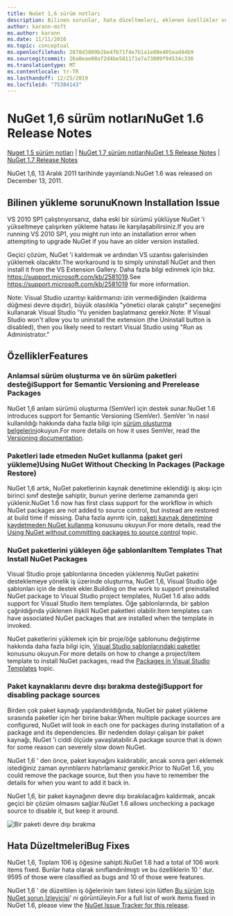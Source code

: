 ```yaml
---
title: NuGet 1,6 sürüm notları
description: Bilinen sorunlar, hata düzeltmeleri, eklenen özellikler ve CCR 'ler dahil olmak üzere NuGet 1,6 sürüm notları.
author: karann-msft
ms.author: karann
ms.date: 11/11/2016
ms.topic: conceptual
ms.openlocfilehash: 2878d3809b2be4fb71f4e7b1a1e08e405ead44b9
ms.sourcegitcommit: 26a8eae00af2d4be581171e7a73009f94534c336
ms.translationtype: MT
ms.contentlocale: tr-TR
ms.lasthandoff: 12/25/2019
ms.locfileid: "75384143"
---
```

 # <a name="nuget-16-release-notes"></a><span data-ttu-id="14092-103">NuGet 1,6 sürüm notları</span><span class="sxs-lookup"><span data-stu-id="14092-103">NuGet 1.6 Release Notes</span></span>

<span data-ttu-id="14092-104">[Nuget 1,5 sürüm notları](../release-notes/nuget-1.5.md) | [NuGet 1,7 sürüm notları](../release-notes/nuget-1.7.md)</span><span class="sxs-lookup"><span data-stu-id="14092-104">[NuGet 1.5 Release Notes](../release-notes/nuget-1.5.md) | [NuGet 1.7 Release Notes](../release-notes/nuget-1.7.md)</span></span>

<span data-ttu-id="14092-105">NuGet 1,6, 13 Aralık 2011 tarihinde yayınlandı.</span><span class="sxs-lookup"><span data-stu-id="14092-105">NuGet 1.6 was released on December 13, 2011.</span></span>

## <a name="known-installation-issue"></a><span data-ttu-id="14092-106">Bilinen yükleme sorunu</span><span class="sxs-lookup"><span data-stu-id="14092-106">Known Installation Issue</span></span>
<span data-ttu-id="14092-107">VS 2010 SP1 çalıştırıyorsanız, daha eski bir sürümü yüklüyse NuGet 'i yükseltmeye çalışırken yükleme hatası ile karşılaşabilirsiniz.</span><span class="sxs-lookup"><span data-stu-id="14092-107">If you are running VS 2010 SP1, you might run into an installation error when attempting to upgrade NuGet if you have an older version installed.</span></span>

<span data-ttu-id="14092-108">Geçici çözüm, NuGet 'i kaldırmak ve ardından VS uzantısı galerisinden yüklemek olacaktır.</span><span class="sxs-lookup"><span data-stu-id="14092-108">The workaround is to simply uninstall NuGet and then install it from the VS Extension Gallery.</span></span>  <span data-ttu-id="14092-109">Daha fazla bilgi edinmek için bkz. <https://support.microsoft.com/kb/2581019>.</span><span class="sxs-lookup"><span data-stu-id="14092-109">See <https://support.microsoft.com/kb/2581019> for more information.</span></span>

<span data-ttu-id="14092-110">Note: Visual Studio uzantıyı kaldırmanızı izin vermediğinden (kaldırma düğmesi devre dışıdır), büyük olasılıkla "yönetici olarak çalıştır" seçeneğini kullanarak Visual Studio 'Yu yeniden başlatmanız gerekir.</span><span class="sxs-lookup"><span data-stu-id="14092-110">Note: If Visual Studio won't allow you to uninstall the extension (the Uninstall button is disabled), then you likely need to restart Visual Studio using "Run as Administrator."</span></span>

## <a name="features"></a><span data-ttu-id="14092-111">Özellikler</span><span class="sxs-lookup"><span data-stu-id="14092-111">Features</span></span>

### <a name="support-for-semantic-versioning-and-prerelease-packages"></a><span data-ttu-id="14092-112">Anlamsal sürüm oluşturma ve ön sürüm paketleri desteği</span><span class="sxs-lookup"><span data-stu-id="14092-112">Support for Semantic Versioning and Prerelease Packages</span></span>
<span data-ttu-id="14092-113">NuGet 1,6 anlam sürümü oluşturma (SemVer) için destek sunar.</span><span class="sxs-lookup"><span data-stu-id="14092-113">NuGet 1.6 introduces support for Semantic Versioning (SemVer).</span></span> <span data-ttu-id="14092-114">SemVer 'in nasıl kullanıldığı hakkında daha fazla bilgi için [sürüm oluşturma belgelerini](../create-packages/prerelease-packages.md)okuyun.</span><span class="sxs-lookup"><span data-stu-id="14092-114">For more details on how it uses SemVer, read the [Versioning documentation](../create-packages/prerelease-packages.md).</span></span>

### <a name="using-nuget-without-checking-in-packages-package-restore"></a><span data-ttu-id="14092-115">Paketleri Iade etmeden NuGet kullanma (paket geri yükleme)</span><span class="sxs-lookup"><span data-stu-id="14092-115">Using NuGet Without Checking In Packages (Package Restore)</span></span>
<span data-ttu-id="14092-116">NuGet 1,6 artık, NuGet paketlerinin kaynak denetimine eklendiği iş akışı için birinci sınıf desteğe sahiptir, bunun yerine derleme zamanında geri yüklenir.</span><span class="sxs-lookup"><span data-stu-id="14092-116">NuGet 1.6 now has first class support for the workflow in which NuGet packages are not added to source control, but instead are restored at build time if missing.</span></span> <span data-ttu-id="14092-117">Daha fazla ayrıntı için, [paketi kaynak denetimine kaydetmeden NuGet kullanma](../consume-packages/packages-and-source-control.md) konusunu okuyun.</span><span class="sxs-lookup"><span data-stu-id="14092-117">For more details, read the [Using NuGet without committing packages to source control](../consume-packages/packages-and-source-control.md) topic.</span></span>

### <a name="item-templates-that-install-nuget-packages"></a><span data-ttu-id="14092-118">NuGet paketlerini yükleyen öğe şablonları</span><span class="sxs-lookup"><span data-stu-id="14092-118">Item Templates That Install NuGet Packages</span></span>
<span data-ttu-id="14092-119">Visual Studio proje şablonlarına önceden yüklenmiş NuGet paketini desteklemeye yönelik iş üzerinde oluşturma, NuGet 1,6, Visual Studio öğe şablonları için de destek ekler.</span><span class="sxs-lookup"><span data-stu-id="14092-119">Building on the work to support preinstalled NuGet package to Visual Studio project templates, NuGet 1.6 also adds support for Visual Studio item templates.</span></span> <span data-ttu-id="14092-120">Öğe şablonlarında, bir şablon çağrıldığında yüklenen ilişkili NuGet paketleri olabilir.</span><span class="sxs-lookup"><span data-stu-id="14092-120">Item templates can have associated NuGet packages that are installed when the template in invoked.</span></span>

<span data-ttu-id="14092-121">NuGet paketlerini yüklemek için bir proje/öğe şablonunu değiştirme hakkında daha fazla bilgi için, [Visual Studio şablonlarındaki paketler](../visual-studio-extensibility/visual-studio-templates.md) konusunu okuyun.</span><span class="sxs-lookup"><span data-stu-id="14092-121">For more details on how to change a project/item template to install NuGet packages, read the [Packages in Visual Studio Templates](../visual-studio-extensibility/visual-studio-templates.md) topic.</span></span>

### <a name="support-for-disabling-package-sources"></a><span data-ttu-id="14092-122">Paket kaynaklarını devre dışı bırakma desteği</span><span class="sxs-lookup"><span data-stu-id="14092-122">Support for disabling package sources</span></span>
<span data-ttu-id="14092-123">Birden çok paket kaynağı yapılandırıldığında, NuGet bir paket yükleme sırasında paketler için her birine bakar.</span><span class="sxs-lookup"><span data-stu-id="14092-123">When multiple package sources are configured, NuGet will look in each one for packages during installation of a package and its dependencies.</span></span> <span data-ttu-id="14092-124">Bir nedenden dolayı çalışan bir paket kaynağı, NuGet 'i ciddi ölçüde yavaşlatabilir.</span><span class="sxs-lookup"><span data-stu-id="14092-124">A package source that is down for some reason can severely slow down NuGet.</span></span>

<span data-ttu-id="14092-125">NuGet 1,6 ' den önce, paket kaynağını kaldırabilir, ancak sonra geri eklemek istediğiniz zaman ayrıntılarını hatırlamanız gerekir.</span><span class="sxs-lookup"><span data-stu-id="14092-125">Prior to NuGet 1.6, you could remove the package source, but then you have to remember the details for when you want to add it back in.</span></span>

<span data-ttu-id="14092-126">NuGet 1,6, bir paket kaynağının devre dışı bırakılacağını kaldırmak, ancak geçici bir çözüm olmasını sağlar.</span><span class="sxs-lookup"><span data-stu-id="14092-126">NuGet 1.6 allows unchecking a package source to disable it, but keep it around.</span></span>

![Bir paketi devre dışı bırakma](./media/package-source-with-disabled-source.png)

## <a name="bug-fixes"></a><span data-ttu-id="14092-128">Hata Düzeltmeleri</span><span class="sxs-lookup"><span data-stu-id="14092-128">Bug Fixes</span></span>
<span data-ttu-id="14092-129">NuGet 1,6, Toplam 106 iş öğesine sahipti.</span><span class="sxs-lookup"><span data-stu-id="14092-129">NuGet 1.6 had a total of 106 work items fixed.</span></span> <span data-ttu-id="14092-130">Bunlar hata olarak sınıflandırılmıştı ve bu özelliklerin 10 ' dur. 95</span><span class="sxs-lookup"><span data-stu-id="14092-130">95 of those were classified as bugs and 10 of those were features.</span></span>

<span data-ttu-id="14092-131">NuGet 1,6 ' de düzeltilen iş öğelerinin tam listesi için lütfen [Bu sürüm Için NuGet sorun İzleyicisi](http://nuget.codeplex.com/workitem/list/advanced?keyword=&status=Closed&type=All&priority=All&release=NuGet%201.6&assignedTo=All&component=All&sortField=Votes&sortDirection=Descending&page=0)' ni görüntüleyin.</span><span class="sxs-lookup"><span data-stu-id="14092-131">For a full list of work items fixed in NuGet 1.6, please view the [NuGet Issue Tracker for this release](http://nuget.codeplex.com/workitem/list/advanced?keyword=&status=Closed&type=All&priority=All&release=NuGet%201.6&assignedTo=All&component=All&sortField=Votes&sortDirection=Descending&page=0).</span></span>
